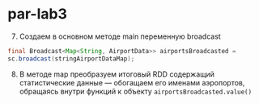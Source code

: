 # par-lab3

<!-- 1. Инициализируем Spark
   ```java
   SparkConf conf = new SparkConf().setAppName("lab5");
   JavaSparkContext sc = new JavaSparkContext(conf);
   ``` -->
<!-- 2. Загружаем исходные наборы данных в RDD с помощью метода `JavaSparkContext.textFile` -->
<!-- 3. Преобразуем RDD в RDD пару ключ значение с помощью метода `mapToPair` -->
<!-- 4. Создаем Java объекты для хранения данных — простые объекты реализующие интерфейс `Serializable` -->
<!-- 5. В качестве ключа для пары аэропортов используем класс `Tuple2` c помощью функции `reduce` или аналогичных расчитываем максимальное время опоздания, процент опоздавших + отмененных рейсов -->
<!-- 6. Для связывания с таблицей аэропортов — предварительно выкачиваем список аэропортов в главную функцию с помощью метода `collectAsMap` -->
7. Создаем в основном методе main переменную broadcast
```java
final Broadcast<Map<String, AirportData>> airportsBroadcasted =
sc.broadcast(stringAirportDataMap);
```
8. В методе map преобразуем итоговый RDD содержащий статистические данные — обогащаем его именами аэропортов, обращаясь внутри функций к объекту `airportsBroadcasted.value()`
